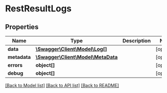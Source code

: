 # RestResultLogs

## Properties

 Name         | Type                                              | Description | Notes      
--------------|---------------------------------------------------|-------------|------------
 **data**     | [**\Swagger\Client\Model\Log[]**](Log.md)         |             | [optional] 
 **metadata** | [**\Swagger\Client\Model\MetaData**](MetaData.md) |             | [optional] 
 **errors**   | **object[]**                                      |             | [optional] 
 **debug**    | **object[]**                                      |             | [optional] 

[[Back to Model list]](../../README.md#documentation-for-models) [[Back to API list]](../../README.md#documentation-for-api-endpoints) [[Back to README]](../../README.md)


